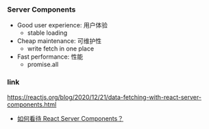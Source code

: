 ### Server Components

* Good user experience: 用户体验
  * stable loading
* Cheap maintenance: 可维护性
  * write fetch in one place
* Fast performance: 性能
  * promise.all

### link

https://reactjs.org/blog/2020/12/21/data-fetching-with-react-server-components.html

* [如何看待 React Server Components？](https://www.zhihu.com/question/435921124/answer/1641702920)